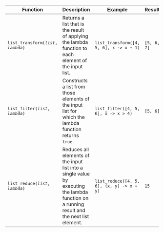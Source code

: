 | Function                                   | Description                                                                                                                                | Example                                   | Result      | Aliases                                                 |
| ------------------------------------------ | ------------------------------------------------------------------------------------------------------------------------------------------ | ----------------------------------------- | ----------- | ------------------------------------------------------- |
| `list_transform(`*`list`*`, `*`lambda`*`)` | Returns a list that is the result of applying the lambda function to each element of the input list.                                       | `list_transform([4, 5, 6], x -> x + 1)`   | `[5, 6, 7]` | `array_transform`, `apply`, `list_apply`, `array_apply` |
| `list_filter(`*`list`*`, `*`lambda`*`)`    | Constructs a list from those elements of the input list for which the lambda function returns `true`.                                      | `list_filter([4, 5, 6], x -> x > 4)`      | `[5, 6]`    | `array_filter`, `filter`                                |
| `list_reduce(`*`list`*`, `*`lambda`*`)`    | Reduces all elements of the input list into a single value by executing the lambda function on a running result and the next list element. | `list_reduce([4, 5, 6], (x, y) -> x + y)` | `15`        | `array_reduce`, `reduce`                                |

